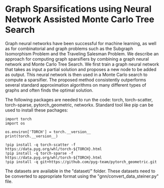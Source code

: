 # Graph Sparsifications using Neural Network Assisted Monte Carlo Tree Search

Graph neural networks have been successful for machine learning, as well as for combinatorial and graph problems such as the Subgraph Isomorphism Problem and the Traveling Salesman Problem. We describe an approach for computing graph sparsifiers by combining a graph neural network and Monte Carlo Tree Search. We first train a graph neural network that takes as input a partial solution and  proposes a new node to be added as output. This neural network is then used in a Monte Carlo search to compute a sparsifier. The proposed method consistently outperforms several standard approximation algorithms on many different types of graphs and often finds the optimal solution.


The following packages are needed to run the code: torch, torch-scatter, torch-sparse, pytorch_geometric, networkx. Standard tool like pip can be used to install these pachages:
```
import torch
import os

os.environ['TORCH'] = torch.__version__
print(torch.__version__)

!pip install -q torch-scatter -f https://data.pyg.org/whl/torch-${TORCH}.html
!pip install -q torch-sparse -f https://data.pyg.org/whl/torch-${TORCH}.html
!pip install -q git+https://github.com/pyg-team/pytorch_geometric.git
```

The datasets are available in the "dataset/" folder. These datasets need to be converted to appropriate format using the "gnn/convert_data_steiner.py" file.
